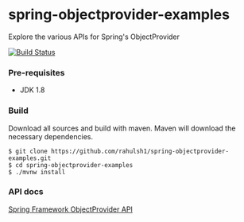 # spring-objectprovider-examples

Explore the various APIs for Spring's ObjectProvider


[![Build Status](https://travis-ci.org/rahulsh1/spring-objectprovider-examples.svg?branch=master)](https://travis-ci.org/rahulsh1/spring-objectprovider-examples)

### Pre-requisites
- JDK 1.8

### Build
Download all sources and build with maven. Maven will download the necessary dependencies.

    $ git clone https://github.com/rahulsh1/spring-objectprovider-examples.git
    $ cd spring-objectprovider-examples
    $ ./mvnw install


### API docs
[Spring Framework ObjectProvider API](https://docs.spring.io/spring/docs/5.1.0.BUILD-SNAPSHOT/javadoc-api/org/springframework/beans/factory/ObjectProvider.html)
